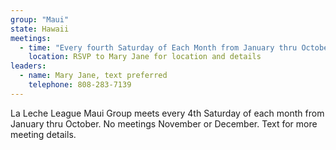 ```yaml
---
group: "Maui"
state: Hawaii
meetings:
  - time: "Every fourth Saturday of Each Month from January thru October. No meetings November or December"
    location: RSVP to Mary Jane for location and details
leaders:
  - name: Mary Jane, text preferred
    telephone: 808-283-7139
---
```

La Leche League Maui Group meets every 4th Saturday of each month from January thru October. No meetings November or December. Text for more meeting details.